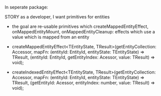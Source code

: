 In seperate package:

STORY as a developer, I want primitives for entities

- the goal are re-usable primitives which createMappedEntityEffect, onMappedEntityMount, onMappedEntityCleanup: effects which use a value which is mapped from an entity

- createMappedEntityEffect<TEntityState, TResult>(getEntityCollection: Accessor<EntityCollection>, mapFn: (entityId: EntityId, entityState: TEntityState) => TResult, (entityId: EntityId, getEntityIndex: Acessor<number>, value: TResult) => void);

- createIndexedEntityEffect<TEntityState, TResult>(getEntityCollection: Accessor<EntityCollection>, mapFn: (entityId: EntityId, entityState: TEntityState) => TResult, (getEntityId: Acessor<EntityId>, entityIndex: number, value: TResult) => void);
